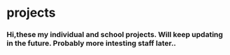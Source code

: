 # projects


### Hi,these my individual and school projects. Will keep updating in the future. Probably more intesting staff later..
